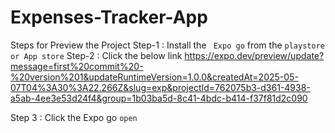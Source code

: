 # Expenses-Tracker-App

Steps for Preview the Project 
Step-1 : Install the ``` Expo go``` from the ``` playstore or App store ```
Step-2 : Click the below link 
https://expo.dev/preview/update?message=first%20commit%20-%20version%201&updateRuntimeVersion=1.0.0&createdAt=2025-05-07T04%3A30%3A22.266Z&slug=exp&projectId=762075b3-d361-4938-a5ab-4ee3e53d24f4&group=1b03ba5d-8c41-4bdc-b414-f37f81d2c090

Step 3 : Click the Expo go ```open ```
